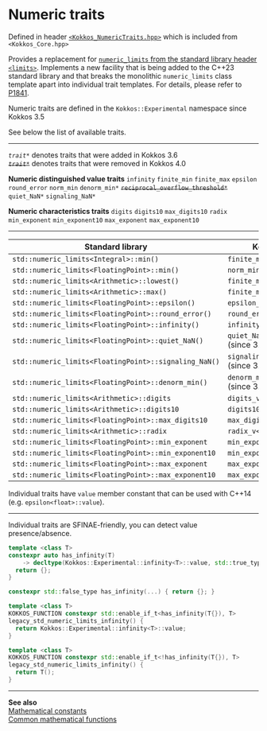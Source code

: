# Numeric traits

Defined in
header [`<Kokkos_NumericTraits.hpp>`](https://github.com/kokkos/kokkos/blob/3.5.00/core/src/Kokkos_NumericTraits.hpp)
which is included from `<Kokkos_Core.hpp>`

Provides a replacement for [`numeric_limits` from the standard library header
`<limits>`](https://en.cppreference.com/w/cpp/types/numeric_limits).
Implements a new facility that is being added to the C++23 standard library and that
breaks the monolithic `numeric_limits` class template apart into individual
trait templates.  For details, please refer to
[P1841](http://www.open-std.org/jtc1/sc22/wg21/docs/papers/2022/p1841r2.pdf).

Numeric traits are defined in the `Kokkos::Experimental` namespace since Kokkos 3.5

See below the list of available traits.

---

_`trait*`_ denotes traits that were added in Kokkos 3.6  
<strike>_`trait*`_</strike> denotes traits that were removed in Kokkos 4.0

**Numeric distinguished value traits**
`infinity`
`finite_min`
`finite_max`
`epsilon`
`round_error`
`norm_min`
`denorm_min*`
<strike>`reciprocal_overflow_threshold*`</strike>
`quiet_NaN*`
`signaling_NaN*`

**Numeric characteristics traits**
`digits`
`digits10`
`max_digits10`
`radix`
`min_exponent`
`min_exponent10`
`max_exponent`
`max_exponent10`

---

| Standard library                                      | Kokkos with C++17                            |
|-------------------------------------------------------|----------------------------------------------|
| `std::numeric_limits<Integral>::min()`                | `finite_min_v<Integral>`                     |
| `std::numeric_limits<FloatingPoint>::min()`           | `norm_min_v<FloatingPoint>`                  |
| `std::numeric_limits<Arithmetic>::lowest()`           | `finite_min_v<Arithmetic>`                   |
| `std::numeric_limits<Arithmetic>::max()`              | `finite_max_v<Arithmetic>`                   |
| `std::numeric_limits<FloatingPoint>::epsilon()`       | `epsilon_v<FloatingPoint>`                   |
| `std::numeric_limits<FloatingPoint>::round_error()`   | `round_error_v<FloatingPoint>`               |
| `std::numeric_limits<FloatingPoint>::infinity()`      | `infinity_v<FloatingPoint>`                  |
| `std::numeric_limits<FloatingPoint>::quiet_NaN()`     | `quiet_NaN_v<FloatingPoint>` (since 3.6)     |
| `std::numeric_limits<FloatingPoint>::signaling_NaN()` | `signaling_NaN_v<FloatingPoint>` (since 3.6) |
| `std::numeric_limits<FloatingPoint>::denorm_min()`    | `denorm_min_v<FloatingPoint>` (since 3.6)    |
| `std::numeric_limits<Arithmetic>::digits`             | `digits_v<Arithmetic>`                       |
| `std::numeric_limits<Arithmetic>::digits10`           | `digits10_v<Arithmetic>`                     |
| `std::numeric_limits<FloatingPoint>::max_digits10`    | `max_digits10_v<FloatingPoint>`              |
| `std::numeric_limits<Arithmetic>::radix`              | `radix_v<Arithmetic>`                        |
| `std::numeric_limits<FloatingPoint>::min_exponent`    | `min_exponent_v<FloatingPoint>`              |
| `std::numeric_limits<FloatingPoint>::min_exponent10`  | `min_exponent10_v<FloatingPoint>`            |
| `std::numeric_limits<FloatingPoint>::max_exponent`    | `max_exponent_v<FloatingPoint>`              |
| `std::numeric_limits<FloatingPoint>::max_exponent10`  | `max_exponent10_v<FloatingPoint>`            |

Individual traits have `value` member constant that can be used with C++14 (e.g. `epsilon<float>::value`).

---

Individual traits are SFINAE-friendly, you can detect value presence/absence.

```C++
template <class T>
constexpr auto has_infinity(T)
    -> decltype(Kokkos::Experimental::infinity<T>::value, std::true_type{}) {
  return {};
}

constexpr std::false_type has_infinity(...) { return {}; }

template <class T>
KOKKOS_FUNCTION constexpr std::enable_if_t<has_infinity(T{}), T>
legacy_std_numeric_limits_infinity() {
  return Kokkos::Experimental::infinity<T>::value;
}

template <class T>
KOKKOS_FUNCTION constexpr std::enable_if_t<!has_infinity(T{}), T>
legacy_std_numeric_limits_infinity() {
  return T();
}
```

---
**See also**  
[Mathematical constants](mathematical-constants)  
[Common mathematical functions](mathematical-functions)  
